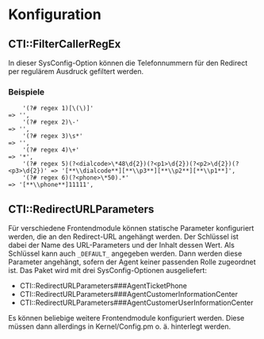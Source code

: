 # Konfiguration

## CTI::FilterCallerRegEx

In dieser SysConfig-Option können die Telefonnummern für den Redirect per regulärem Ausdruck gefiltert werden.

### Beispiele

```
    '(?# regex 1)[\(\)]'                                                     => '',
    '(?# regex 2)\-'                                                         => '',
    '(?# regex 3)\s*'                                                        => '',
    '(?# regex 4)\+'                                                         => '*',
    '(?# regex 5)(?<dialcode>\*48\d{2})(?<p1>\d{2})(?<p2>\d{2})(?<p3>\d{2})' => '[**\\dialcode**][**\\p3**][**\\p2**][**\\p1**]',
    '(?# regex 6)(?<phone>\*50).*'                                           => '[**\\phone**]11111',
```

## CTI::RedirectURLParameters

Für verschiedene Frontendmodule können statische Parameter konfiguriert werden, die an den Redirect-URL angehängt werden. Der Schlüssel ist dabei der Name des URL-Parameters und der Inhalt dessen Wert. Als Schlüssel kann auch `_DEFAULT_` angegeben werden. Dann werden diese Parameter angehängt, sofern der Agent keiner passenden Rolle zugeordnet ist. Das Paket wird mit drei SysConfig-Optionen ausgeliefert:

- CTI::RedirectURLParameters###AgentTicketPhone
- CTI::RedirectURLParameters###AgentCustomerInformationCenter
- CTI::RedirectURLParameters###AgentCustomerUserInformationCenter

Es können beliebige weitere Frontendmodule konfiguriert werden. Diese müssen dann allerdings in Kernel/Config.pm o. ä. hinterlegt werden.

